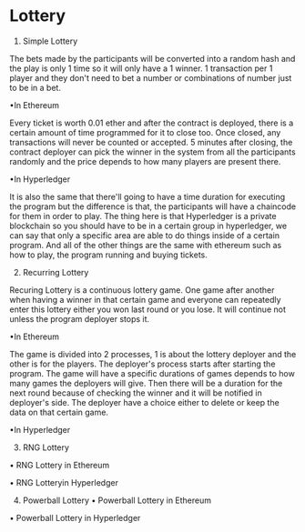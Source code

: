 # Lottery

   1. Simple Lottery
 
 The bets made by the participants will be converted into a random hash and the play is only 1 time so it will only have a 1 winner. 1 transaction per 1 player and they don't need to bet a number or combinations of number just to be in a bet.
  
   •In Ethereum

Every ticket is worth 0.01 ether and after the contract is deployed, there is a certain amount of time programmed for it to close too. Once closed, any transactions will never be counted or accepted. 5 minutes after closing, the contract deployer can pick the winner in the system from all the participants randomly and the price depends to how many players are present there.
 
   •In Hyperledger
   
 It is also the same that there'll going to have a time duration for executing the program but the difference is that, the participants will have a chaincode for them in order to play. The thing here is that Hyperledger is a private blockchain so you should have to be in a certain group in hyperledger, we can say that only a specific area are able to do things inside of a certain program.
 And all of the other things are the same with ethereum such as how to play, the program running and buying tickets.
 
 
   2. Recurring Lottery
 
 Recuring Lottery is a continuous lottery game. One game after another when having a winner in that certain game and everyone can repeatedly enter this lottery either you won last round or you lose. It will continue not unless the program deployer stops it.
 
   •In Ethereum
   
 The game is divided into 2 processes, 1 is about the lottery deployer and the other is for the players. The deployer's process starts after starting the program. The game will have a specific durations of games depends to how many games the deployers will give. Then there will be a duration for the next round because of checking the winner and it will be notified in deployer's side. The deployer have a choice either to delete or keep the data on that certain game.
 
   •In Hyperledger
   
 
 
 
   3. RNG Lottery
   
 
 • RNG Lottery in Ethereum
 
 • RNG Lotteryin Hyperledger
 
4. Powerball Lottery
 • Powerball Lottery in Ethereum
 
 • Powerball Lottery in Hyperledger
